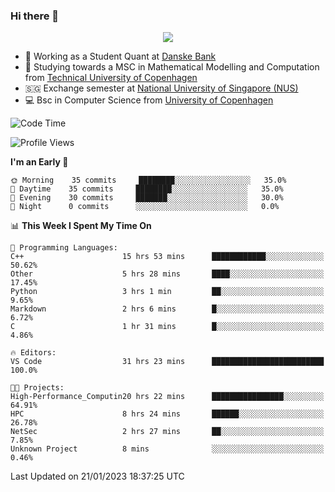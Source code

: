 ### Hi there 👋

<p align="center">
  <img src="https://media4.giphy.com/media/3ohzdKy5Z8TChSDuiA/giphy.gif?cid=ecf05e47r69cojk56gup9q8mep9liy48s94dn2uxsfh6fv39&rid=giphy.gif&ct=g" />
</p>

* 🏦 Working as a Student Quant at [Danske Bank](https://danskebank.dk)
* 🧮 Studying towards a MSC in Mathematical Modelling and Computation from [Technical University of Copenhagen](https://www.dtu.dk)
* 🇸🇬 Exchange semester at [National University of Singapore (NUS)](https://www.nus.edu.sg)
* 💻 Bsc in Computer Science from [University of Copenhagen](https://www.ku.dk/english/)


<!--START_SECTION:waka-->
![Code Time](http://img.shields.io/badge/Code%20Time-102%20hrs%2050%20mins-blue)

![Profile Views](http://img.shields.io/badge/Profile%20Views-0-blue)

**I'm an Early 🐤** 

```text
🌞 Morning    35 commits     ████████░░░░░░░░░░░░░░░░░   35.0% 
🌆 Daytime    35 commits     ████████░░░░░░░░░░░░░░░░░   35.0% 
🌃 Evening    30 commits     ███████░░░░░░░░░░░░░░░░░░   30.0% 
🌙 Night      0 commits      ░░░░░░░░░░░░░░░░░░░░░░░░░   0.0%

```


📊 **This Week I Spent My Time On** 

```text
💬 Programming Languages: 
C++                      15 hrs 53 mins      ████████████░░░░░░░░░░░░░   50.62% 
Other                    5 hrs 28 mins       ████░░░░░░░░░░░░░░░░░░░░░   17.45% 
Python                   3 hrs 1 min         ██░░░░░░░░░░░░░░░░░░░░░░░   9.65% 
Markdown                 2 hrs 6 mins        █░░░░░░░░░░░░░░░░░░░░░░░░   6.72% 
C                        1 hr 31 mins        █░░░░░░░░░░░░░░░░░░░░░░░░   4.86%

🔥 Editors: 
VS Code                  31 hrs 23 mins      █████████████████████████   100.0%

🐱‍💻 Projects: 
High-Performance_Computin20 hrs 22 mins      ████████████████░░░░░░░░░   64.91% 
HPC                      8 hrs 24 mins       ██████░░░░░░░░░░░░░░░░░░░   26.78% 
NetSec                   2 hrs 27 mins       ██░░░░░░░░░░░░░░░░░░░░░░░   7.85% 
Unknown Project          8 mins              ░░░░░░░░░░░░░░░░░░░░░░░░░   0.46%

```


 Last Updated on 21/01/2023 18:37:25 UTC
<!--END_SECTION:waka-->
